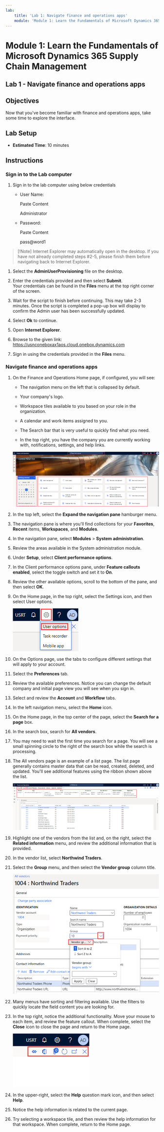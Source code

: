 ```yaml
---
lab:
    title: 'Lab 1: Navigate finance and operations apps'
    module: 'Module 1: Learn the Fundamentals of Microsoft Dynamics 365 Supply Chain Management'
---
```


# Module 1: Learn the Fundamentals of Microsoft Dynamics 365 Supply Chain Management

## Lab 1 - Navigate finance and operations apps

## Objectives

Now that you've become familiar with finance and operations apps, take some time to explore the interface.

## Lab Setup

- **Estimated Time**: 10 minutes

## Instructions

### Sign in to the Lab computer

1. Sign in to the lab computer using below credentials

    - User Name:

        Paste Content

        Administrator

    - Password:

        Paste Content

        pass@word1

>[!Note] Internet Explorer may automatically open in the desktop. If you have not already completed steps #2-5, please finish them before navigating back to Internet Explorer.

1. Select the **AdminUserProvisioning** file on the desktop.

1. Enter the credentials provided and then select **Submit**.  
Your credentials can be found in the **Files** menu at the top right corner of the screen.

1. Wait for the script to finish before continuing. This may take 2-3 minutes. Once the script is completed a pop-up box will display to confirm the Admin user has been successfully updated.

1. Select **Ok** to continue.

1. Open **Internet Explorer**.

1. Browse to the given link: <https://usnconeboxax1aos.cloud.onebox.dynamics.com>

1. Sign in using the credentials provided in the **Files** menu.

### Navigate finance and operations apps
1. On the Finance and Operations Home page, if configured, you will see:

    - The navigation menu on the left that is collapsed by default.

    - Your company's logo.

    - Workspace tiles available to you based on your role in the organization.

    - A calendar and work items assigned to you.

    - The Search bar that is very useful to quickly find what you need.

    - In the top right, you have the company you are currently working with, notifications, settings, and help links.

    ![Dynamics 365 Finance and Operations home page with areas highlighted.](./media/m1-common-home-page.png)

1. In the top left, select the **Expand the navigation pane** hamburger menu.

1. The navigation pane is where you'll find collections for your **Favorites**, **Recent** items, **Workspaces**, and **Modules**.

1. In the navigation pane, select **Modules** > **System administration**.

1. Review the areas available in the System administration module.

1. Under **Setup**, select **Client performance options**.

1. In the Client performance options pane, under **Feature callouts enabled**, select the toggle switch and set it to **On**.

1. Review the other available options, scroll to the bottom of the pane, and then select **OK**.

1. On the Home page, in the top right, select the Settings icon, and then select User options.

    ![Screenshot showing Settings icon and  User options dropdown list](./media/m1-common-settings-user-settings.png)

1. On the Options page, use the tabs to configure different settings that will apply to your account.

1. Select the **Preferences** tab.

1. Review the available preferences. Notice you can change the default company and initial page view you will see when you sign in.

1. Select and review the **Account** and **Workflow** tabs.

1. In the left navigation menu, select the **Home** icon.

1. On the Home page, in the top center of the page, select the **Search for a page** box.

1. In the search box, search for **All vendors**.

1. You may need to wait the first time you search for a page. You will see a small spinning circle to the right of the search box while the search is processing.

1. The All vendors page is an example of a list page. The list page generally contains master data that can be read, created, deleted, and updated. You'll see additional features using the ribbon shown above the list.

    ![All vendor list with menu features highlighted](./media/m1-common-all-vendor-list-page.png)

1. Highlight one of the vendors from the list and, on the right, select the **Related information** menu, and review the additional information that is provided.

1. In the vendor list, select **Northwind Traders**.

1. Select the **Group** menu, and then select the **Vendor group** column title.

    ![A screenshot of the Vendor group column title for Northwind Traders.](./media/m1-common-all-vendor-group-menu.png)

1. Many menus have sorting and filtering available. Use the filters to quickly locate the field content you are looking for.

1. In the top right, notice the additional functionality. Move your mouse to each item, and review the feature callout. When complete, select the **Close** icon to close the page and return to the Home page.

    ![List page upper-right menu showing additional features for connecting to Power Apps, Office apps, Refresh page, Open in new window, and Close buttons](./media/m1-common-list-page-additional-features-menu.png)

1. In the upper-right, select the **Help** question mark icon, and then select **Help**.

1. Notice the help information is related to the current page.

1. Try selecting a workspace tile, and then review the help information for that workspace. When complete, return to the Home page.
